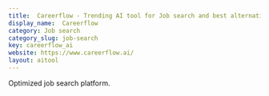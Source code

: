 ```yaml
---
title:  Careerflow - Trending AI tool for Job search and best alternatives
display_name:  Careerflow
category: Job search
category_slug: job-search
key: careerflow_ai
website: https://www.careerflow.ai/
layout: aitool
---
```


Optimized job search platform.
